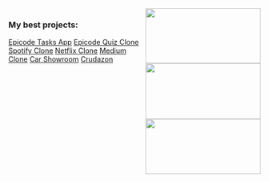 <div style="display: flex; flex-direction: row;">
    <div>
        <h3>My best projects: </h3>
        <a href="https://epicode-todo.web.app/" target="_blank">Epicode Tasks App</a>
        <a href="https://epicode-quiz-clone.web.app/" target="_blank">Epicode Quiz Clone</a>
        <a href="https://spotify-clone-ad883.web.app/" target="_blank">Spotify Clone</a>
        <a href="https://netflix-clone-89475.web.app/" target="_blank">Netflix Clone</a>
        <a href="https://medium-clone-f5e1b.web.app/" target="_blank">Medium Clone</a>
        <a href="https://car-showroom-a3b01.web.app/" target="_blank">Car Showroom</a>
        <a href="https://crudazon.web.app/" target="_blank">Crudazon</a>
    </div>
    <div style="width: 600px;">
        <img src="https://github-readme-stats.vercel.app/api?username=Faffo96&theme=tokyonight&show_icons=true&hide_border=true&count_private=true" width="100%">
        <img src="https://github-readme-streak-stats.herokuapp.com/?user=Faffo96&theme=tokyonight&hide_border=true" width="100%">
        <img src="https://github-readme-stats.vercel.app/api/top-langs/?username=Faffo96&theme=tokyonight&show_icons=true&hide_border=true&layout=compact" width="100%">
    </div>
</div>
